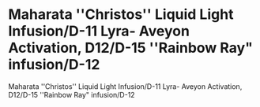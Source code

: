 # Maharata ''Christos'' Liquid Light Infusion/D-11 Lyra- Aveyon Activation, D12/D-15 ''Rainbow Ray" infusion/D-12

Maharata ''Christos'' Liquid Light Infusion/D-11 Lyra- Aveyon Activation, D12/D-15 ''Rainbow Ray" infusion/D-12